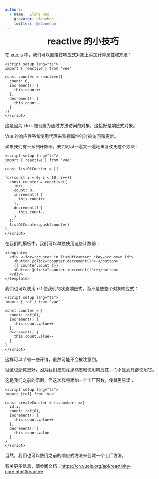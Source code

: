 ```yaml
---
authors:
  - name:  Elone Hoo
    gravatar: elonehoo
    twitter: '@elonehoo'
---
```


<h1 align="center" style="margin:0;">reactive 的小技巧</h1>

<script setup>
import Author from '@theme/components/Author.vue'
import AuthorGrop from '@theme/components/AuthorGrop.vue'
import MouseListenerEvent from '@theme/components/vue/vue3/MouseListenerEvent.vue'
</script>

<AuthorGrop>
  <Author />
</AuthorGrop>

在 [vue.js](https://cn.vuejs.org) 中，我们可以直接在响应式对象上添加计算属性和方法：

```vue
<script setup lang="ts">
import { reactive } from 'vue'

const counter = reactive({
  count: 0,
  increment() {
    this.count++
  },
  decrement() {
    this.count--
  }
})
</script>
```

这是因为 `this` 被设置为通过方法访问的对象，这恰好是响应式对象。

Vue 的响应性系统使用代理来监视属性何时被访问和更新。

如果我们有一系列计数器，我们可以一遍又一遍地重复使用这个方法：

```vue
<script setup lang="ts">
import { reactive } from 'vue'

const listOfCounter = []

for(const i = 0; i < 10; i++){
  const counter = reactive({
    id:i,
    count: 0,
    increment() {
      this.count++
    },
    decrement() {
      this.count--
    }
  })
  listOfCounter.push(counter)
}
</script>
```

在我们的模板中，我们可以单独使用这些计数器：

```vue
<template>
  <div v-for="counter in listOfCounter" :key="counter.id">
    <button @click="counter.decrement()">-</button>
    {{ counter.count }}}
    <button @click="counter.increment()">+</button>
  </div>
</template>
```

我们也可以使用 ref 使我们的状态响应式，而不是使整个对象响应式：

```vue
<script setup lang="ts">
import { ref } from 'vue'

const counter = {
  count: ref(0),
  increment() {
    this.count.value++
  },
  decrement() {
    this.count.value--
  }
}
</script>
```

这样可以节省一些开销，虽然可能不会被注意到。

但这也感觉更好，因为我们更加深思熟虑地使用响应性，而不是到处都使用它。

这是我们之前的示例，但这次我将添加一个工厂函数，使其更易读：

```vue
<script setup lang="ts">
import {ref} from 'vue'

const createCounter = (i:number) =>{
  id:i,
  count: ref(0),
  increment() {
    this.count.value++
  },
  decrement() {
    this.count.value--
  }
}
</script>
```

当然，我们也可以使用之前的响应式方法来创建一个工厂方法。

有关更多信息，请参阅文档：https://cn.vuejs.org/api/reactivity-core.html#reactive
